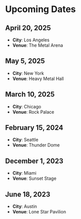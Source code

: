 # Upcoming Dates

## April 20, 2025
- **City**: Los Angeles
- **Venue**: The Metal Arena

## May 5, 2025
- **City**: New York
- **Venue**: Heavy Metal Hall

## March 10, 2025
- **City**: Chicago
- **Venue**: Rock Palace

## February 15, 2024
- **City**: Seattle
- **Venue**: Thunder Dome

## December 1, 2023
- **City**: Miami
- **Venue**: Sunset Stage

## June 18, 2023
- **City**: Austin
- **Venue**: Lone Star Pavilion